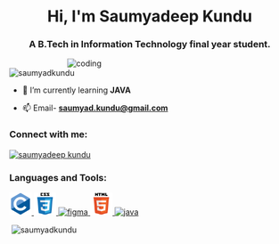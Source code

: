 <h1 align="center">Hi, I'm Saumyadeep Kundu</h1>
<h3 align="center">A B.Tech in Information Technology final year student.</h3>

<img align="right" alt="coding" width="400" src="https://miro.medium.com/max/1400/1*vJjJ3Mdok6Rvxx85IIRqBQ.gif">

<p align="left"> <img src="https://komarev.com/ghpvc/?username=saumyadkundu&label=Profile%20views&color=0e75b6&style=flat" alt="saumyadkundu" /> </p>

- 🌱 I’m currently learning **JAVA**

- 📫 Email- **saumyad.kundu@gmail.com**

<h3 align="left">Connect with me:</h3>
<p align="left">
<a href="https://www.linkedin.com/in/saumyadeep-kundu-817713226/" target="blank"><img align="center" src="https://raw.githubusercontent.com/rahuldkjain/github-profile-readme-generator/master/src/images/icons/Social/linked-in-alt.svg" alt="saumyadeep kundu" height="30" width="40" /></a>

</p>

<h3 align="left">Languages and Tools:</h3>
<p align="left"> <a href="https://www.cprogramming.com/" target="_blank" rel="noreferrer"> <img src="https://raw.githubusercontent.com/devicons/devicon/master/icons/c/c-original.svg" alt="c" width="40" height="40"/> </a> <a href="https://www.w3schools.com/css/" target="_blank" rel="noreferrer"> <img src="https://raw.githubusercontent.com/devicons/devicon/master/icons/css3/css3-original-wordmark.svg" alt="css3" width="40" height="40"/> </a> <a href="https://www.figma.com/" target="_blank" rel="noreferrer"> <img src="https://www.vectorlogo.zone/logos/figma/figma-icon.svg" alt="figma" width="40" height="40"/> </a>  <a href="https://www.w3.org/html/" target="_blank" rel="noreferrer"> <img src="https://raw.githubusercontent.com/devicons/devicon/master/icons/html5/html5-original-wordmark.svg" alt="html5" width="40" height="40"/> </a> <a href="https://www.java.com/en/download/help/whatis_java.html" target="_blank" rel="noreferrer"> <img src="https://www.svgrepo.com/show/184143/java.svg" alt="java" width="40" height="40"/> </a> </p>

<p>&nbsp;<img align="center" src="https://github-readme-stats.vercel.app/api?username=saumyadkundu&show_icons=true&locale=en" alt="saumyadkundu" /></p>

